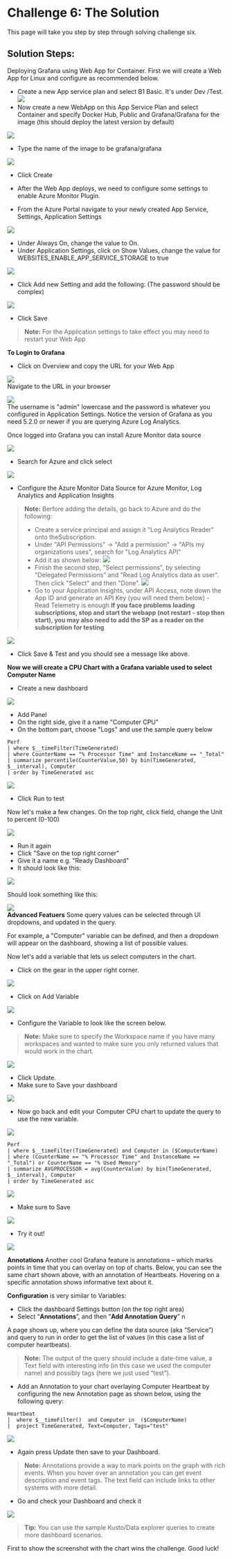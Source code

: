 # Challenge 6: The Solution

This page will take you step by step through solving challenge six.

## Solution Steps:
Deploying Grafana using Web App for Container.
First we will create a Web App for Linux and configure as recommended below.

- Create a new App service plan and select B1 Basic. It's under Dev /Test.
   ![](../images/image105.png)    
- Now create a new WebApp on this App Service Plan and select Container and specify Docker Hub, Public and Grafana/Grafana for the image (this should deploy the latest version by default)
  
![](../images/image106.png)
   
 - Type the name of the image to be grafana/grafana
   

![](../images/image107.png)    
- Click Create

- After the Web App deploys, we need to configure some settings to enable Azure Monitor Plugin.
- From the Azure Portal navigate to your newly created App Service, Settings, Application Settings  

![](../images/image109.png)  
- Under Always On, change the value to On.
- Under Application Settings, click on Show Values, change the value for WEBSITES_ENABLE_APP_SERVICE_STORAGE to true
  
![](../images/image111.png)    
- Click Add new Setting and add the following: (The password should be complex)  

![](../images/image112.png)  
- Click Save

>**Note:** For the Application settings to take effect you may need to restart your Web App

**To Login to Grafana**

- Click on Overview and copy the URL for your Web App


![](../images/image113.png)  
Navigate to the URL in your browser

![](../images/image114.jpeg)  
The username is "admin" lowercase and the password is whatever you configured in Application Settings. Notice the version of Grafana as you need 5.2.0 or newer if you are querying Azure Log Analytics.

Once logged into Grafana you can install Azure Monitor data source

![](../images/image115.png)  
- Search for Azure and click select
  
![](../images/image115_2.png)

- Configure the Azure Monitor Data Source for Azure Monitor, Log Analytics and Application Insights 

>**Note:** Berfore adding the details, go back to Azure and do the following: 
> - Create a service principal and assign it "Log Analytics Reader" onto theSubscription.
> - Under "API Permissions" -> "Add a permission" -> "APIs my organizations uses", search for "Log Analytics API"
> - Add it as shown below:
>![](../images/image118_2.png)
> - Finish the second step, "Select permissions", by selecting "Delegated Permissions" and "Read Log Analytics data as user". Then click "Select" and then "Done". 
>  ![](../images/image118_3.png)
> - Go to your Application Insights, under API Access, note down the App ID and generate an API Key (you will need them below) - Read Telemetry is enough
> **If you face problems loading subscriptions, stop and start the webapp (not restart - stop then start), you may also need to add the SP as a reader on the subscription for testing**
  

![](../images/image118.png)  
- Click Save & Test and you should see a message like above.  

**Now we will create a CPU Chart with a Grafana variable used to select Computer Name**

- Create a new dashboard

![](../images/image125.png)  
- Add Panel
- On the right side, give it a name "Computer CPU"
- On the bottom part, choose "Logs" and use the sample query below  
```
Perf                                                             
| where $__timeFilter(TimeGenerated) 
| where CounterName == "% Processor Time" and InstanceName == "_Total"
| summarize percentile(CounterValue,50) by bin(TimeGenerated, $__interval), Computer 
| order by TimeGenerated asc
```  
![](../images/image126.png)
- Click Run to test

Now let's make a few changes. On the top right, click field, change the Unit to percent (0-100)  

![](../images/image130.png)  
- Run it again
- Click "Save on the top right corner"
- Give it a name e.g. "Ready Dashboard"
- It should look like this:   

![](../images/image132.png)    

  

Should look something like this:

  

  

![](../images/image133.png)  
**Advanced Featuers**
Some query values can be selected through UI dropdowns, and updated in the query.

For example, a "Computer" variable can be defined, and then a dropdown will appear on the dashboard, showing a list of possible values. 

Now let's add a variable that lets us select computers in the chart.  
- Click on the gear in the upper right corner.

![](../images/image135.png)  
- Click on Add Variable  

![](../images/image136.png)  
- Configure the Variable to look like the screen below. 
>**Note:** Make sure to specify the Workspace name if you have many workspaces and wanted to make sure you only returned values that would work in the chart.  

![](../images/image137.png)  
- Click Update.  
- Make sure to Save your dashboard   

![](../images/image139.png)  
- Now go back and edit your Computer CPU chart to update the query to use the new variable.  

![](../images/image140.png)  
```
Perf                                                       
| where $__timeFilter(TimeGenerated) and Computer in ($ComputerName)
| where (CounterName == "% Processor Time" and InstanceName == "_Total") or CounterName == "% Used Memory"                                       
| summarize AVGPROCESSOR = avg(CounterValue) by bin(TimeGenerated, $__interval), Computer 
| order by TimeGenerated asc
```

![](../images/image140_2.png)
  

- Make sure to Save   

![](../images/image141.png)  
- Try it out!
   

![](../images/image142.png)  

**Annotations**
Another cool Grafana feature is annotations – which marks points in time that you can overlay on top of charts.
Below, you can see the same chart shown above, with an annotation of Heartbeats. Hovering on a specific annotation shows informative text about it.  
  
**Configuration** is very similar to Variables:
- Click the dashboard Settings button (on the top right area)
- Select “**Annotations**”, and then “**Add Annotation Query**”    n

A page shows up, where you can define the data source (aka “Service”) and query to run in order to get the list of values (in this case a list of computer heartbeats).

>**Note:** The output of the query should include a date-time value, a Text field with interesting info (in this case we used the computer name) and possibly tags (here we just used “test”).

- Add an Annotation to your chart overlaying Computer Heartbeat by configuring the new Annotation page as shown below, using the following query:  
```
Heartbeat
|  where $__timeFilter()  and Computer in  ($ComputerName)
|  project TimeGenerated, Text=Computer, Tags="test"
```
  

![](../images/image143.png)  
- Again press Update then save to your Dashboard.
  
>**Note:**  Annotations provide a way to mark points on the graph with rich events. When you hover over an annotation you can get event description and event tags. The text field can include links to other systems with more detail.

- Go and check your Dashboard and check it

![](../images/image144.png)  

>**Tip:** You can use the sample Kusto/Data explorer queries to create more dashboard scenarios.

 First to show the screenshot with the chart wins the challenge. 
 Good luck!

  

  


